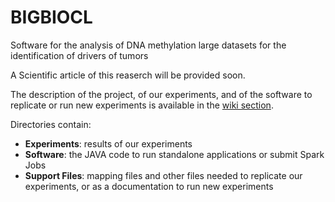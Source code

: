 # BIGBIOCL
Software for the analysis of DNA methylation large datasets for the identification of drivers of tumors
  
A Scientific article of this reaserch will be provided soon.
  
The description of the project, of our experiments, and of the software to replicate or run new experiments is available in the [wiki section](https://github.com/fcproj/BIGBIOCL/wiki).
  
Directories contain:
* __Experiments__: results of our experiments
* __Software__: the JAVA code to run standalone applications or submit Spark Jobs
* __Support Files__: mapping files and other files needed to replicate our experiments, or as a documentation to run new experiments
  
